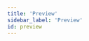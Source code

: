 ```yaml
---
title: 'Preview'
sidebar_label: 'Preview'
id: preview
---
```


<design-system-configurator>
    <design-system-preview></design-system-preview>
</design-system-configurator>
